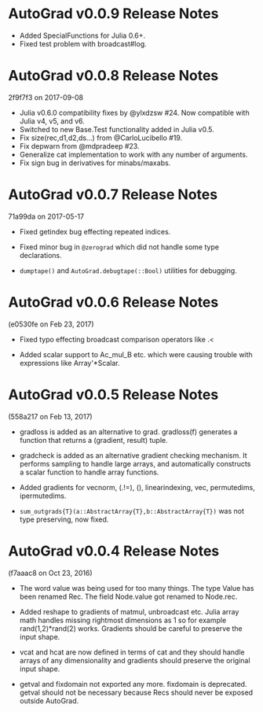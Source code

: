 AutoGrad v0.0.9 Release Notes
=============================

* Added SpecialFunctions for Julia 0.6+.
* Fixed test problem with broadcast#log.

AutoGrad v0.0.8 Release Notes
=============================
2f9f7f3 on 2017-09-08

* Julia v0.6.0 compatibility fixes by @ylxdzsw #24.  Now compatible with Julia v4, v5, and v6.
* Switched to new Base.Test functionality added in Julia v0.5.
* Fix size(rec,d1,d2,ds...) from @CarloLucibello #19.
* Fix depwarn from @mdpradeep #23.
* Generalize cat implementation to work with any number of arguments.
* Fix sign bug in derivatives for minabs/maxabs.


AutoGrad v0.0.7 Release Notes
=============================
71a99da on 2017-05-17

* Fixed getindex bug effecting repeated indices.

* Fixed minor bug in `@zerograd` which did not handle some type
  declarations.

* `dumptape()` and `AutoGrad.debugtape(::Bool)` utilities for
  debugging.

AutoGrad v0.0.6 Release Notes
=============================
(e0530fe  on Feb 23, 2017)

* Fixed typo effecting broadcast comparison operators like .<

* Added scalar support to Ac_mul_B etc. which were causing trouble
  with expressions like Array'*Scalar.

AutoGrad v0.0.5 Release Notes
=============================
(558a217 on Feb 13, 2017)

* gradloss is added as an alternative to grad.  gradloss(f) generates
  a function that returns a (gradient, result) tuple.

* gradcheck is added as an alternative gradient checking mechanism. It
  performs sampling to handle large arrays, and automatically
  constructs a scalar function to handle array functions.

* Added gradients for vecnorm, (.!=), (\), linearindexing, vec,
  permutedims, ipermutedims.

* `sum_outgrads{T}(a::AbstractArray{T},b::AbstractArray{T})` was not
  type preserving, now fixed.


AutoGrad v0.0.4 Release Notes
=============================
(f7aaac8 on Oct 23, 2016)

* The word value was being used for too many things.  The type Value
  has been renamed Rec.  The field Node.value got renamed to Node.rec.

* Added reshape to gradients of matmul, unbroadcast etc.  Julia array
  math handles missing rightmost dimensions as 1 so for example
  rand(1,2)*rand(2) works.  Gradients should be careful to preserve
  the input shape.

* vcat and hcat are now defined in terms of cat and they should handle
  arrays of any dimensionality and gradients should preserve the
  original input shape.

* getval and fixdomain not exported any more.  fixdomain is
  deprecated.  getval should not be necessary because Recs should
  never be exposed outside AutoGrad.




